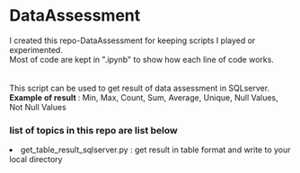 # DataAssessment

I created this repo-DataAssessment for keeping scripts I played or experimented.</br>
Most of code are kept in ".ipynb" to show how each line of code works.</br>
</br>
</br>
This script can be used to get result of data assessment in SQLserver.</br>
<b> Example of result </b> : Min, Max, Count, Sum, Average, Unique, Null Values, Not Null Values

### list of topics in this repo are list below </br>
<li> get_table_result_sqlserver.py : get result in table format and write to your local directory </li>
